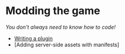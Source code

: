 # Modding the game

_You don't always need to know how to code!_

- [Writing a plugin](writing-a-plugin.md)
- [Adding server-side assets with manifests]

